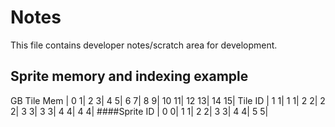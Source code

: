 # Notes
This file contains developer notes/scratch area for development.


## Sprite memory and indexing example
GB Tile Mem | 0 1| 2 3| 4 5| 6 7| 8 9| 10 11| 12 13| 14 15|
Tile ID     | 1 1| 1 1| 2 2| 2 2| 3 3|  3  3|  4  4|  4  4|
####Sprite ID   | 0 0| 1 1| 2 2| 3 3| 4 4|  5  5|
